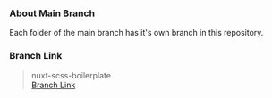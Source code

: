 ### About Main Branch

Each folder of the main branch has it's own branch in this repository. 

### Branch Link

> nuxt-scss-boilerplate <br/>
[Branch Link](https://github.com/Rasaf-Ibrahim/Vue.js-Project/tree/nuxt-scss-boilerplate) <br/>
